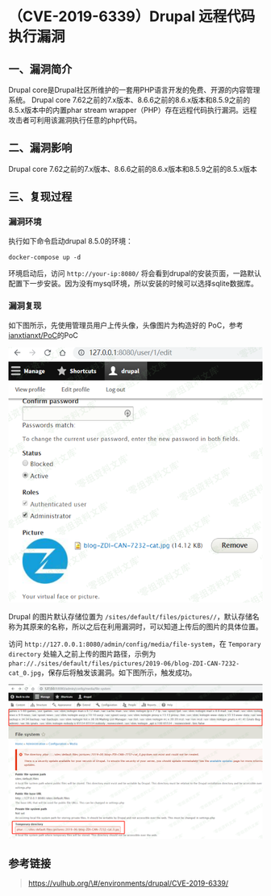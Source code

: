 （CVE-2019-6339）Drupal 远程代码执行漏洞
========================================

一、漏洞简介
------------

Drupal
core是Drupal社区所维护的一套用PHP语言开发的免费、开源的内容管理系统。
Drupal core
7.62之前的7.x版本、8.6.6之前的8.6.x版本和8.5.9之前的8.5.x版本中的内置phar
stream
wrapper（PHP）存在远程代码执行漏洞。远程攻击者可利用该漏洞执行任意的php代码。

二、漏洞影响
------------

Drupal core
7.62之前的7.x版本、8.6.6之前的8.6.x版本和8.5.9之前的8.5.x版本

三、复现过程
------------

### 漏洞环境

执行如下命令启动drupal 8.5.0的环境：

    docker-compose up -d

环境启动后，访问 `http://your-ip:8080/`
将会看到drupal的安装页面，一路默认配置下一步安装。因为没有mysql环境，所以安装的时候可以选择sqlite数据库。

### 漏洞复现

如下图所示，先使用管理员用户上传头像，头像图片为构造好的
PoC，参考[ianxtianxt/PoC](https://github.com/ianxtianxt/PoC)的PoC

![](./resource/(CVE-2019-6339)Drupal远程代码执行漏洞/media/rId27.png)

Drupal 的图片默认存储位置为
`/sites/default/files/pictures//`，默认存储名称为其原来的名称，所以之后在利用漏洞时，可以知道上传后的图片的具体位置。

访问 `http://127.0.0.1:8080/admin/config/media/file-system`，在
`Temporary directory` 处输入之前上传的图片路径，示例为
`phar://./sites/default/files/pictures/2019-06/blog-ZDI-CAN-7232-cat_0.jpg`，保存后将触发该漏洞。如下图所示，触发成功。

![](./resource/(CVE-2019-6339)Drupal远程代码执行漏洞/media/rId28.png)

参考链接
--------

> https://vulhub.org/\#/environments/drupal/CVE-2019-6339/

